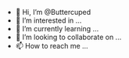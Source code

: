 - 👋 Hi, I’m @Buttercuped
- 👀 I’m interested in ...
- 🌱 I’m currently learning ...
- 💞️ I’m looking to collaborate on ...
- 📫 How to reach me ...

<!---
Buttercuped/Buttercuped is a ✨ special ✨ repository because its `README.md` (this file) appears on your GitHub profile.
You can click the Preview link to take a look at your changes.
--->

